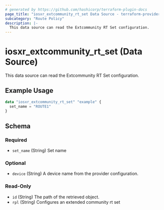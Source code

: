 ```yaml
---
# generated by https://github.com/hashicorp/terraform-plugin-docs
page_title: "iosxr_extcommunity_rt_set Data Source - terraform-provider-iosxr"
subcategory: "Route Policy"
description: |-
  This data source can read the Extcommunity RT Set configuration.
---
```


# iosxr_extcommunity_rt_set (Data Source)

This data source can read the Extcommunity RT Set configuration.

## Example Usage

```terraform
data "iosxr_extcommunity_rt_set" "example" {
  set_name = "ROUTE1"
}
```

<!-- schema generated by tfplugindocs -->
## Schema

### Required

- `set_name` (String) Set name

### Optional

- `device` (String) A device name from the provider configuration.

### Read-Only

- `id` (String) The path of the retrieved object.
- `rpl` (String) Configures an extended community rt set
